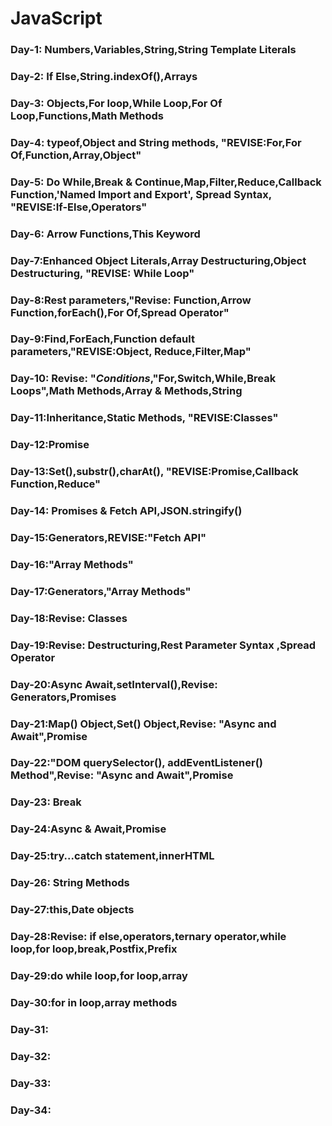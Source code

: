 # JavaScript

### Day-1: Numbers,Variables,String,String Template Literals

### Day-2: If Else,String.indexOf(),Arrays

### Day-3: Objects,For loop,While Loop,For Of Loop,Functions,Math Methods

### Day-4: typeof,Object and String methods, "REVISE:For,For Of,Function,Array,Object"

### Day-5: Do While,Break & Continue,Map,Filter,Reduce,Callback Function,'Named Import and Export', Spread Syntax, "REVISE:If-Else,Operators"

### Day-6: Arrow Functions,This Keyword

### Day-7:Enhanced Object Literals,Array Destructuring,Object Destructuring, "REVISE: While Loop"

### Day-8:Rest parameters,"Revise: Function,Arrow Function,forEach(),For Of,Spread Operator"

### Day-9:Find,ForEach,Function default parameters,"REVISE:Object, Reduce,Filter,Map"

### Day-10: **Revise:** "_Conditions_,"For,Switch,While,Break Loops",Math Methods,Array & Methods,String

### Day-11:Inheritance,Static Methods, "REVISE:Classes"

### Day-12:Promise

### Day-13:Set(),substr(),charAt(), "REVISE:Promise,Callback Function,Reduce"

### Day-14: Promises & Fetch API,JSON.stringify()

### Day-15:Generators,REVISE:"Fetch API"

### Day-16:"Array Methods"

### Day-17:Generators,"Array Methods"

### Day-18:Revise: Classes

### Day-19:Revise: Destructuring,Rest Parameter Syntax ,Spread Operator

### Day-20:Async Await,setInterval(),Revise: Generators,Promises

### Day-21:Map() Object,Set() Object,Revise: "Async and Await",Promise

### Day-22:"DOM querySelector(), addEventListener() Method",Revise: "Async and Await",Promise

### Day-23: Break

### Day-24:Async & Await,Promise

### Day-25:try...catch statement,innerHTML

### Day-26: String Methods

### Day-27:this,Date objects

### Day-28:Revise: if else,operators,ternary operator,while loop,for loop,break,Postfix,Prefix

### Day-29:do while loop,for loop,array

### Day-30:for in loop,array methods

### Day-31:

### Day-32:

### Day-33:

### Day-34:
